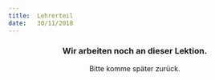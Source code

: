 ```yaml
---
title:  Lehrerteil
date:   30/11/2018
---
```


### <center>Wir arbeiten noch an dieser Lektion.</center>
<center>Bitte komme später zurück.</center>